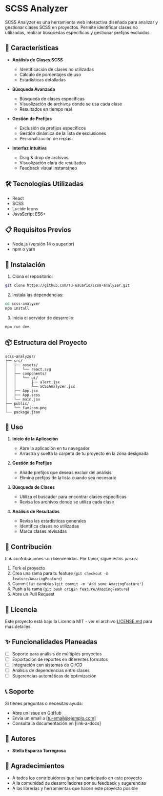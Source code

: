 # SCSS Analyzer

SCSS Analyzer es una herramienta web interactiva diseñada para analizar y gestionar clases SCSS en proyectos. Permite identificar clases no utilizadas, realizar búsquedas específicas y gestionar prefijos excluidos.

## 🚀 Características

- **Análisis de Clases SCSS**
  - Identificación de clases no utilizadas
  - Cálculo de porcentajes de uso
  - Estadísticas detalladas

- **Búsqueda Avanzada**
  - Búsqueda de clases específicas
  - Visualización de archivos donde se usa cada clase
  - Resultados en tiempo real

- **Gestión de Prefijos**
  - Exclusión de prefijos específicos
  - Gestión dinámica de la lista de exclusiones
  - Personalización de reglas

- **Interfaz Intuitiva**
  - Drag & drop de archivos
  - Visualización clara de resultados
  - Feedback visual instantáneo

## 🛠️ Tecnologías Utilizadas

- React
- SCSS
- Lucide Icons
- JavaScript ES6+

## 📋 Requisitos Previos

- Node.js (versión 14 o superior)
- npm o yarn

## 🔧 Instalación

1. Clona el repositorio:
```bash
git clone https://github.com/tu-usuario/scss-analyzer.git
```

2. Instala las dependencias:
```bash
cd scss-analyzer
npm install
```

3. Inicia el servidor de desarrollo:
```bash
npm run dev
```

## 📦 Estructura del Proyecto

```
scss-analyzer/
├── src/
│   ├── assets/
│   │   └── react.svg
│   ├── components/
│   │   └── ui/
│   │       ├── alert.jsx
│   │       └── SCSSAnalyzer.jsx
│   ├── App.jsx
│   ├── App.scss
│   └── main.jsx
├── public/
│   └── favicon.png
└── package.json
```

## 🎯 Uso

1. **Inicio de la Aplicación**
   - Abre la aplicación en tu navegador
   - Arrastra y suelta la carpeta de tu proyecto en la zona designada

2. **Gestión de Prefijos**
   - Añade prefijos que deseas excluir del análisis
   - Elimina prefijos de la lista cuando sea necesario

3. **Búsqueda de Clases**
   - Utiliza el buscador para encontrar clases específicas
   - Revisa los archivos donde se utiliza cada clase

4. **Análisis de Resultados**
   - Revisa las estadísticas generales
   - Identifica clases no utilizadas
   - Marca clases revisadas

## 🤝 Contribución

Las contribuciones son bienvenidas. Por favor, sigue estos pasos:

1. Fork el proyecto
2. Crea una rama para tu feature (`git checkout -b feature/AmazingFeature`)
3. Commit tus cambios (`git commit -m 'Add some AmazingFeature'`)
4. Push a la rama (`git push origin feature/AmazingFeature`)
5. Abre un Pull Request

## 📄 Licencia

Este proyecto está bajo la Licencia MIT - ver el archivo [LICENSE.md](LICENSE.md) para más detalles.

## ✨ Funcionalidades Planeadas

- [ ] Soporte para análisis de múltiples proyectos
- [ ] Exportación de reportes en diferentes formatos
- [ ] Integración con sistemas de CI/CD
- [ ] Análisis de dependencias entre clases
- [ ] Sugerencias automáticas de optimización

## 📞 Soporte

Si tienes preguntas o necesitas ayuda:

- Abre un issue en GitHub
- Envía un email a [tu-email@ejemplo.com]
- Consulta la documentación en [link-a-docs]

## 👥 Autores

- **Stella Esparza Torregrosa**

## 🙏 Agradecimientos

- A todos los contribuidores que han participado en este proyecto
- A la comunidad de desarrolladores por su feedback y sugerencias
- A las librerías y herramientas que hacen este proyecto posible